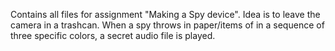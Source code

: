 Contains all files for assignment "Making a Spy device". 
Idea is to leave the camera in a trashcan. When a spy throws in paper/items of in a sequence of three specific colors, a secret audio file is played. 
